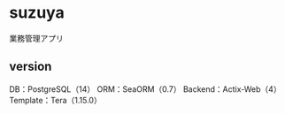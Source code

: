# suzuya
業務管理アプリ


## version

DB：PostgreSQL（14）
ORM：SeaORM（0.7）
Backend：Actix-Web（4）
Template：Tera（1.15.0）
